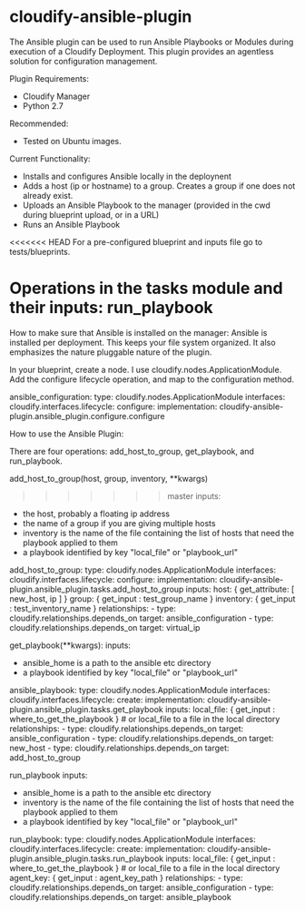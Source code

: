 cloudify-ansible-plugin
========================

The Ansible plugin can be used to run Ansible Playbooks or Modules during execution of a Cloudify Deployment. This plugin provides an agentless solution for configuration management.

Plugin Requirements:
 * Cloudify Manager
 * Python 2.7

Recommended:
 * Tested on Ubuntu images.

Current Functionality:
 - Installs and configures Ansible locally in the deploynent
 - Adds a host (ip or hostname) to a group. Creates a group if one does not already exist.
 - Uploads an Ansible Playbook to the manager (provided in the cwd during blueprint upload, or in a URL)
 - Runs an Ansible Playbook

<<<<<<< HEAD
For a pre-configured blueprint and inputs file go to tests/blueprints.

Operations in the tasks module and their inputs:
run_playbook
=======
How to make sure that Ansible is installed on the manager:
Ansible is installed per deployment. This keeps your file system organized. It also emphasizes the nature pluggable nature of the plugin.

In your blueprint, create a node. I use cloudify.nodes.ApplicationModule. Add the configure lifecycle operation, and map to the configuration method.

  ansible_configuration:
    type: cloudify.nodes.ApplicationModule
    interfaces:
      cloudify.interfaces.lifecycle:
        configure:
          implementation: cloudify-ansible-plugin.ansible_plugin.configure.configure

How to use the Ansible Plugin:



There are four operations: add_host_to_group, get_playbook, and run_playbook.

add_host_to_group(host, group, inventory, **kwargs)
>>>>>>> master
 inputs:
  * the host, probably a floating ip address
  * the name of a group if you are giving multiple hosts
  * inventory is the name of the file containing the list of hosts that need the playbook applied to them
  * a playbook identified by key "local\_file" or "playbook_url"

  add_host_to_group:
    type: cloudify.nodes.ApplicationModule
    interfaces:
      cloudify.interfaces.lifecycle:
        configure:
          implementation: cloudify-ansible-plugin.ansible_plugin.tasks.add_host_to_group
          inputs:
            host: { get_attribute: [ new_host, ip ] }
            group: { get_input : test_group_name }
            inventory: { get_input : test_inventory_name }
    relationships:
      - type: cloudify.relationships.depends_on
        target: ansible_configuration
      - type: cloudify.relationships.depends_on
        target: virtual_ip

get_playbook(**kwargs):
 inputs:
  * ansible_home is a path to the ansible etc directory
  * a playbook identified by key "local\_file" or "playbook_url"

  ansible_playbook:
    type: cloudify.nodes.ApplicationModule
    interfaces:
      cloudify.interfaces.lifecycle:
        create:
          implementation: cloudify-ansible-plugin.ansible_plugin.tasks.get_playbook
          inputs:
            local_file: { get_input : where_to_get_the_playbook } # or local_file to a file in the local directory
    relationships:
      - type: cloudify.relationships.depends_on
        target: ansible_configuration
      - type: cloudify.relationships.depends_on
        target: new_host
      - type: cloudify.relationships.depends_on
        target: add_host_to_group

run_playbook
 inputs:
  * ansible_home is a path to the ansible etc directory
  * inventory is the name of the file containing the list of hosts that need the playbook applied to them
  * a playbook identified by key "local\_file" or "playbook_url"

  run_playbook:
    type: cloudify.nodes.ApplicationModule
    interfaces:
      cloudify.interfaces.lifecycle:
        create:
          implementation: cloudify-ansible-plugin.ansible_plugin.tasks.run_playbook
          inputs:
            local_file: { get_input : where_to_get_the_playbook } # or local_file to a file in the local directory
            agent_key: { get_input : agent_key_path }
    relationships:
      - type: cloudify.relationships.depends_on
        target: ansible_configuration
      - type: cloudify.relationships.depends_on
        target: ansible_playbook

